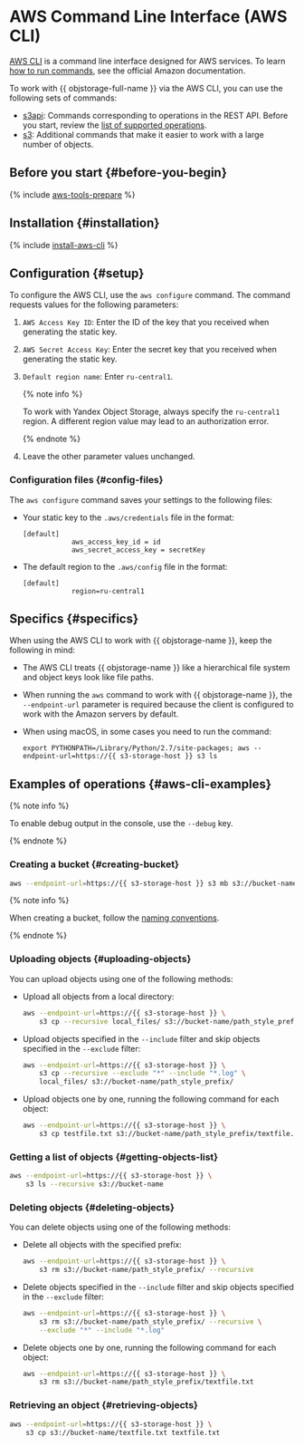 # AWS Command Line Interface (AWS CLI)

[AWS CLI](https://aws.amazon.com/cli/) is a command line interface designed for AWS services. To learn [how to run commands](https://docs.aws.amazon.com/cli/latest/reference/), see the official Amazon documentation.

To work with {{ objstorage-full-name }} via the AWS CLI, you can use the following sets of commands:

- [s3api](https://docs.aws.amazon.com/cli/latest/reference/s3api/index.html): Commands corresponding to operations in the REST API. Before you start, review the [list of supported operations](../s3/api-ref/index.md).
- [s3](https://docs.aws.amazon.com/cli/latest/reference/s3/index.html): Additional commands that make it easier to work with a large number of objects.

## Before you start {#before-you-begin}

{% include [aws-tools-prepare](../../_includes/aws-tools/aws-tools-prepare.md) %}

## Installation {#installation}

{% include [install-aws-cli](../../_includes/aws-tools/install-aws-cli.md) %}

## Configuration {#setup}

To configure the AWS CLI, use the `aws configure` command. The command requests values for the following parameters:

1. `AWS Access Key ID`: Enter the ID of the key that you received when generating the static key.

1. `AWS Secret Access Key`: Enter the secret key that you received when generating the static key.

1. `Default region name`: Enter `ru-central1`.

   {% note info %}

   To work with Yandex Object Storage, always specify the `ru-central1` region. A different region value may lead to an authorization error.

   {% endnote %}

1. Leave the other parameter values unchanged.

### Configuration files {#config-files}

The `aws configure` command saves your settings to the following files:

- Your static key to the `.aws/credentials` file in the format:

    ```
    [default]
                aws_access_key_id = id
                aws_secret_access_key = secretKey
    ```

- The default region to the `.aws/config` file in the format:

    ```
    [default]
                region=ru-central1
    ```

## Specifics {#specifics}

When using the AWS CLI to work with {{ objstorage-name }}, keep the following in mind:

- The AWS CLI treats {{ objstorage-name }} like a hierarchical file system and object keys look like file paths.
- When running the `aws` command to work with {{ objstorage-name }}, the `--endpoint-url` parameter is required because the client is configured to work with the Amazon servers by default.
- When using macOS, in some cases you need to run the command:

    ```
    export PYTHONPATH=/Library/Python/2.7/site-packages; aws --endpoint-url=https://{{ s3-storage-host }} s3 ls
    ```

## Examples of operations {#aws-cli-examples}

{% note info %}

To enable debug output in the console, use the `--debug` key.

{% endnote %}

### Creating a bucket {#creating-bucket}

   ```bash
   aws --endpoint-url=https://{{ s3-storage-host }} s3 mb s3://bucket-name
   ```

{% note info %}

When creating a bucket, follow the [naming conventions](../concepts/bucket.md#naming).

{% endnote %}

### Uploading objects {#uploading-objects}

You can upload objects using one of the following methods:

- Upload all objects from a local directory:

   ```bash
   aws --endpoint-url=https://{{ s3-storage-host }} \
       s3 cp --recursive local_files/ s3://bucket-name/path_style_prefix/
   ```
- Upload objects specified in the `--include` filter and skip objects specified in the `--exclude` filter:

   ```bash
   aws --endpoint-url=https://{{ s3-storage-host }} \
       s3 cp --recursive --exclude "*" --include "*.log" \
       local_files/ s3://bucket-name/path_style_prefix/
   ```
- Upload objects one by one, running the following command for each object:

   ```bash
   aws --endpoint-url=https://{{ s3-storage-host }} \
       s3 cp testfile.txt s3://bucket-name/path_style_prefix/textfile.txt
   ```

### Getting a list of objects {#getting-objects-list}

   ```bash
   aws --endpoint-url=https://{{ s3-storage-host }} \
       s3 ls --recursive s3://bucket-name
   ```

### Deleting objects {#deleting-objects}

You can delete objects using one of the following methods:

- Delete all objects with the specified prefix:

   ```bash
   aws --endpoint-url=https://{{ s3-storage-host }} \
       s3 rm s3://bucket-name/path_style_prefix/ --recursive
   ```
- Delete objects specified in the `--include` filter and skip objects specified in the `--exclude` filter:

   ```bash
   aws --endpoint-url=https://{{ s3-storage-host }} \
       s3 rm s3://bucket-name/path_style_prefix/ --recursive \
       --exclude "*" --include "*.log"
   ```
- Delete objects one by one, running the following command for each object:

   ```bash
   aws --endpoint-url=https://{{ s3-storage-host }} \
       s3 rm s3://bucket-name/path_style_prefix/textfile.txt
   ```

### Retrieving an object {#retrieving-objects}

   ```bash
   aws --endpoint-url=https://{{ s3-storage-host }} \
       s3 cp s3://bucket-name/textfile.txt textfile.txt
   ```

